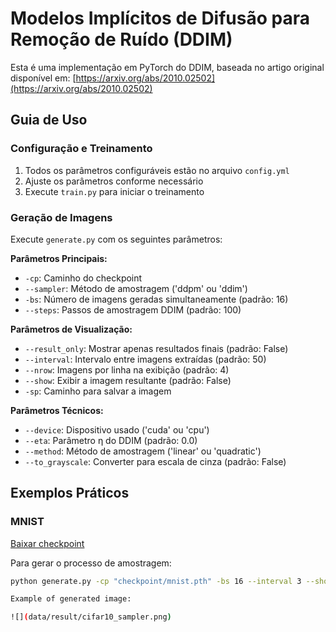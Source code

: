 # Modelos Implícitos de Difusão para Remoção de Ruído (DDIM)

Esta é uma implementação em PyTorch do DDIM, baseada no artigo original disponível em: [https://arxiv.org/abs/2010.02502](https://arxiv.org/abs/2010.02502)

## Guia de Uso

### Configuração e Treinamento
1. Todos os parâmetros configuráveis estão no arquivo `config.yml`
2. Ajuste os parâmetros conforme necessário
3. Execute `train.py` para iniciar o treinamento

### Geração de Imagens
Execute `generate.py` com os seguintes parâmetros:

**Parâmetros Principais:**
- `-cp`: Caminho do checkpoint
- `--sampler`: Método de amostragem ('ddpm' ou 'ddim')
- `-bs`: Número de imagens geradas simultaneamente (padrão: 16)
- `--steps`: Passos de amostragem DDIM (padrão: 100)

**Parâmetros de Visualização:**
- `--result_only`: Mostrar apenas resultados finais (padrão: False)
- `--interval`: Intervalo entre imagens extraídas (padrão: 50)
- `--nrow`: Imagens por linha na exibição (padrão: 4)
- `--show`: Exibir a imagem resultante (padrão: False)
- `-sp`: Caminho para salvar a imagem

**Parâmetros Técnicos:**
- `--device`: Dispositivo usado ('cuda' ou 'cpu')
- `--eta`: Parâmetro η do DDIM (padrão: 0.0)
- `--method`: Método de amostragem ('linear' ou 'quadratic')
- `--to_grayscale`: Converter para escala de cinza (padrão: False)

## Exemplos Práticos

### MNIST
[Baixar checkpoint](https://drive.google.com/file/d/1gwhczBWOjUtw4Fz_y2PidyKnrUsMSN8t/view?usp=drive_link)

Para gerar o processo de amostragem:
```bash
python generate.py -cp "checkpoint/mnist.pth" -bs 16 --interval 3 --show -sp "data/result/mnist_sampler.png" --sampler "ddim" --steps 50

Example of generated image:

![](data/result/cifar10_sampler.png)
